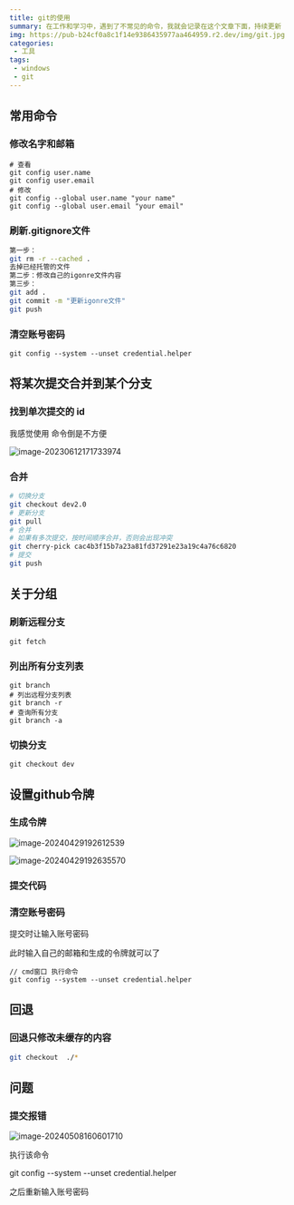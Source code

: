 ```yaml
---
title: git的使用
summary: 在工作和学习中，遇到了不常见的命令，我就会记录在这个文章下面，持续更新
img: https://pub-b24cf0a8c1f14e9386435977aa464959.r2.dev/img/git.jpg
categories:
 - 工具
tags:
 - windows
 - git
---
```


## 常用命令

### 修改名字和邮箱

```shell
# 查看
git config user.name
git config user.email
# 修改
git config --global user.name "your name"
git config --global user.email "your email"
```

### 刷新.gitignore文件

```sh
第一步：
git rm -r --cached .
去掉已经托管的文件
第二步：修改自己的igonre文件内容
第三步：
git add .
git commit -m "更新igonre文件"
git push
```

### 清空账号密码

```shell
git config --system --unset credential.helper
```

## 将某次提交合并到某个分支

### 找到单次提交的 id

我感觉使用 命令倒是不方便

![image-20230612171733974](https://pub-b24cf0a8c1f14e9386435977aa464959.r2.dev/img/20230612171735.png)

### 合并

```sh
# 切换分支
git checkout dev2.0
# 更新分支
git pull
# 合并 
# 如果有多次提交，按时间顺序合并，否则会出现冲突
git cherry-pick cac4b3f15b7a23a81fd37291e23a19c4a76c6820
# 提交
git push
```

## 关于分组

### 刷新远程分支

```shell
git fetch
```

### 列出所有分支列表

```shell
git branch
# 列出远程分支列表
git branch -r
# 查询所有分支
git branch -a
```

### 切换分支

```shell
git checkout dev
```

## 设置github令牌

### 生成令牌

![image-20240429192612539](https://pub-b24cf0a8c1f14e9386435977aa464959.r2.dev/img/20240429192614.png)

![image-20240429192635570](https://pub-b24cf0a8c1f14e9386435977aa464959.r2.dev/img/20240429192637.png)

### 提交代码

### 清空账号密码

提交时让输入账号密码

此时输入自己的邮箱和生成的令牌就可以了

```shell
// cmd窗口 执行命令
git config --system --unset credential.helper
```

## 回退

### 回退只修改未缓存的内容

```sh
git checkout  ./*
```



## 问题

### 提交报错

![image-20240508160601710](https://pub-b24cf0a8c1f14e9386435977aa464959.r2.dev/img/20240508160603.png)

执行该命令

git config --system --unset credential.helper

之后重新输入账号密码
